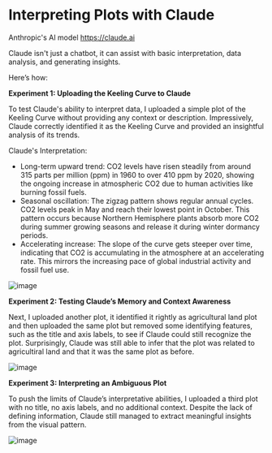 # Interpreting Plots with Claude

Anthropic's AI model https://claude.ai

Claude isn't just a chatbot, it can assist with basic interpretation, data analysis, and generating insights. 

Here’s how:

**Experiment 1: Uploading the Keeling Curve to Claude**

To test Claude's ability to interpret data, I uploaded a simple plot of the Keeling Curve without providing any context or description. Impressively, Claude correctly identified it as the Keeling Curve and provided an insightful analysis of its trends.

Claude's Interpretation:
- Long-term upward trend: CO2 levels have risen steadily from around 315 parts per million (ppm) in 1960 to over 410 ppm by 2020, showing the ongoing increase in atmospheric CO2 due to human activities like burning fossil fuels.
- Seasonal oscillation: The zigzag pattern shows regular annual cycles. CO2 levels peak in May and reach their lowest point in October. This pattern occurs because Northern Hemisphere plants absorb more CO2 during summer growing seasons and release it during winter dormancy periods.
- Accelerating increase: The slope of the curve gets steeper over time, indicating that CO2 is accumulating in the atmosphere at an accelerating rate. This mirrors the increasing pace of global industrial activity and fossil fuel use.
   
![image](https://github.com/user-attachments/assets/1357ed14-da9e-46a2-9e6c-8752effabb07)

**Experiment 2: Testing Claude’s Memory and Context Awareness**

Next, I uploaded another plot, it identified it rightly as agricultural land plot and then uploaded the same plot but removed some identifying features, such as the title and axis labels, to see if Claude could still recognize the plot. Surprisingly, Claude was still able to infer that the plot was related to agricultiral land and that it was the same plot as before.

![image](https://github.com/user-attachments/assets/346c723a-1c65-45b9-80e3-9000fddab00e)

**Experiment 3: Interpreting an Ambiguous Plot**

To push the limits of Claude’s interpretative abilities, I uploaded a third plot with no title, no axis labels, and no additional context. Despite the lack of defining information, Claude still managed to extract meaningful insights from the visual pattern.

![image](https://github.com/user-attachments/assets/1566c594-11d9-45ab-964f-cd44ca17644e)

